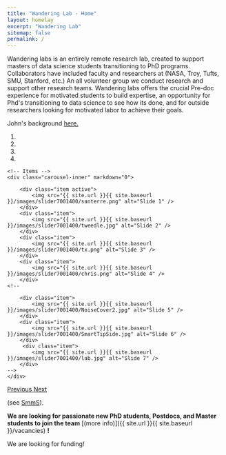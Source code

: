 ```yaml
---
title: "Wandering Lab - Home"
layout: homelay
excerpt: "Wandering Lab"
sitemap: false
permalink: /
---
```

Wandering labs is an entirely remote research lab, created to support masters of data science students transitioning to PhD programs.  Collaborators have included faculty and researchers at (NASA, Troy, Tufts, SMU, Stanford, etc.) An all volunteer group we conduct research and support other research teams.  Wandering labs offers the crucial Pre-doc experience for motivated students to build expertise, an opportunity for Phd's transitioning to data science to see how its done, and for outside researchers looking for motivated labor to achieve their goals.

John's background [here.](https://docs.google.com/document/d/1yAzAxRs-IbNfx3_Pt6qWHB00IBXtz35c4rg8Q9Saqz8/edit?usp=sharing)

<div markdown="0" id="carousel" class="carousel slide" data-ride="carousel" data-interval="5000" data-pause="hover" >
    <!-- Menu -->
    <ol class="carousel-indicators">
        <li data-target="#carousel" data-slide-to="0" class="active"></li>
        <li data-target="#carousel" data-slide-to="1"></li>
        <li data-target="#carousel" data-slide-to="2"></li>
        <li data-target="#carousel" data-slide-to="3"></li>
	<!--
        <li data-target="#carousel" data-slide-to="4"></li>
        <li data-target="#carousel" data-slide-to="5"></li>
        <li data-target="#carousel" data-slide-to="6"></li>
	-->
    </ol>

    <!-- Items -->
    <div class="carousel-inner" markdown="0">

        <div class="item active">
            <img src="{{ site.url }}{{ site.baseurl }}/images/slider7001400/santerre.png" alt="Slide 1" />
        </div>
        <div class="item">
            <img src="{{ site.url }}{{ site.baseurl }}/images/slider7001400/tweedle.jpg" alt="Slide 2" />
        </div>
        <div class="item">
            <img src="{{ site.url }}{{ site.baseurl }}/images/slider7001400/tx.png" alt="Slide 3" />
        </div>
        <div class="item">
            <img src="{{ site.url }}{{ site.baseurl }}/images/slider7001400/chris.png" alt="Slide 4" />
        </div>
	<!--

        <div class="item">
            <img src="{{ site.url }}{{ site.baseurl }}/images/slider7001400/NoiseCover2.jpg" alt="Slide 5" />
        </div>
        <div class="item">
            <img src="{{ site.url }}{{ site.baseurl }}/images/slider7001400/SmartTipSide.jpg" alt="Slide 6" />
        </div>
         <div class="item">
            <img src="{{ site.url }}{{ site.baseurl }}/images/slider7001400/lab.jpg" alt="Slide 7" />
        </div>
	-->
    </div>
  <a class="left carousel-control" href="#carousel" role="button" data-slide="prev">
    <span class="glyphicon glyphicon-chevron-left" aria-hidden="true"></span>
    <span class="sr-only">Previous</span>
  </a>
  <a class="right carousel-control" href="#carousel" role="button" data-slide="next">
    <span class="glyphicon glyphicon-chevron-right" aria-hidden="true"></span>
    <span class="sr-only">Next</span>
  </a>
</div>




(see [SmmS](SmmS)).

 **We are  looking for passionate new PhD students, Postdocs, and Master students to join the team** [(more info)]({{ site.url }}{{ site.baseurl }}/vacancies) **!**


We are looking for funding!



